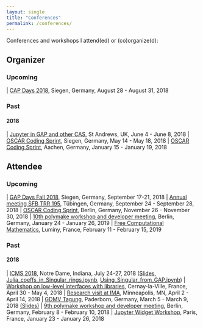 ```yaml
---
layout: single
title: "Conferences"
permalink: /conferences/
---
```


Conferences and workshops I attend(ed) or (co)organize(d):

## Organizer

### Upcoming

| [CAP Days 2018](https://homalg-project.github.io/capdays-2018/), Siegen, Germany, August 28 - August 31, 2018

### Past

#### 2018

| [Jupyter in GAP and other CAS](http://gapdays.de/gap-jupyter-days2018/), St Andrews, UK, June 4 - June 8, 2018
| [OSCAR Coding Sprint](https://oscar.computeralgebra.de/meetings/Meeting-5-2018/), Siegen, Germany, May 14 - May 18, 2018
| [OSCAR Coding Sprint](https://oscar.computeralgebra.de/meetings/Meeting-1-2018/), Aachen, Germany, January 15 - January 19, 2018

## Attendee

### Upcoming

| [GAP Days Fall 2018](www.gapdays.de/gapdays2018-fall/), Siegen, Germany, September 17-21, 2018
| [Annual meeting SFB TRR 195](http://www.math.uni-tuebingen.de/arbeitsbereiche/geometrie/annual-meeting-sfb-trr-195-1), Tübingen, Germany, September 24 - September 28, 2018
| [OSCAR Coding Sprint](https://oscar.computeralgebra.de/meetings/Meeting-11-2018/), Berlin, Germany, November 26 - November 30, 2018
| [10th polymake workshop and developer meeting](https://polymake.org/doku.php/workshops), Berlin, Germany, January 24 - January 26, 2019
| [Free Computational Mathematics](https://conferences.cirm-math.fr/1978.html), Luminy, France, February 11 - February 15, 2019

### Past

#### 2018

| [ICMS 2018](http://icms-conference.org/2018/), Notre Dame, Indiana, July 24-27, 2018 ([Slides](../downloads/ICMS2018.pdf), [Julia_coeffs_in_Singular_rings.ipynb](../downloads/Julia_coeffs_in_Singular_rings.ipynb), [Using_Singular_from_GAP.ipynb](../downloads/Using_Singular_from_GAP.ipynb))
| [Workshop on low-level interfaces with libraries](https://github.com/OpenDreamKit/OpenDreamKit/issues/251), Cernay-la-Ville, France, April 30 - May 4, 2018
| [Research visit at IMA](https://ima.umn.edu/2017-2018.2), Minneapolis, MN, April 2 - April 14, 2018
| [GDMV Tagung](http://www.gdmv2018.de/), Paderborn, Germany, March 5 - March 9, 2018 [(Slides)](../downloads/2018_03_06_GDMV2018.pdf)
| [9th polymake workshop and developer meeting](https://polymake.org/doku.php/workshop0218), Berlin, Germany, February 8 - February 10, 2018
| [Jupyter Widget Workshop](https://github.com/OpenDreamKit/OpenDreamKit/issues/246), Paris, France, January 23 - January 26, 2018
